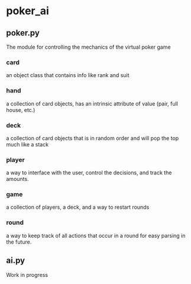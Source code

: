 # poker_ai

## poker.py
The module for controlling the mechanics of the virtual poker game

### card
an object class that contains info like rank and suit
### hand
a collection of card objects, has an intrinsic attribute of value (pair, full house, etc.)
### deck
a collection of card objects that is in random order and will pop the top much like a stack
### player
a way to interface with the user, control the decisions, and track the amounts.
### game
a collection of players, a deck, and a way to restart rounds
### round
a way to keep track of all actions that occur in a round for easy parsing in the future.


## ai.py
Work in progress
